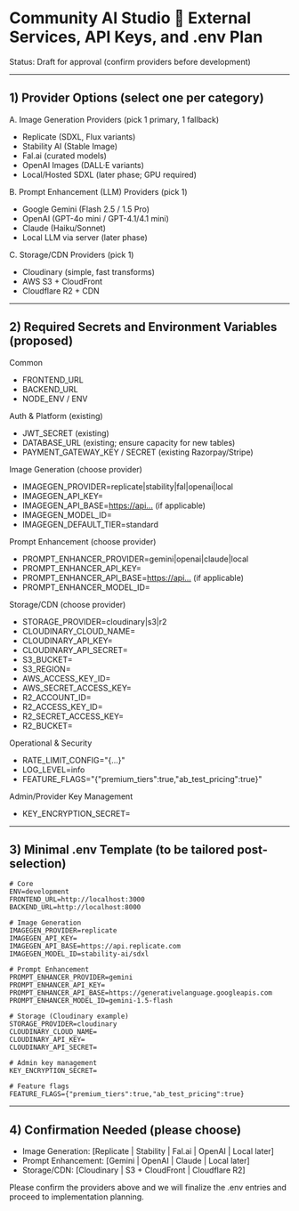 # Community AI Studio  External Services, API Keys, and .env Plan

Status: Draft for approval (confirm providers before development)

---

## 1) Provider Options (select one per category)
A. Image Generation Providers (pick 1 primary, 1 fallback)
- Replicate (SDXL, Flux variants)
- Stability AI (Stable Image)
- Fal.ai (curated models)
- OpenAI Images (DALL·E variants)
- Local/Hosted SDXL (later phase; GPU required)

B. Prompt Enhancement (LLM) Providers (pick 1)
- Google Gemini (Flash 2.5 / 1.5 Pro)
- OpenAI (GPT-4o mini / GPT-4.1/4.1 mini)
- Claude (Haiku/Sonnet)
- Local LLM via server (later phase)

C. Storage/CDN Providers (pick 1)
- Cloudinary (simple, fast transforms)
- AWS S3 + CloudFront
- Cloudflare R2 + CDN

---

## 2) Required Secrets and Environment Variables (proposed)

Common
- FRONTEND_URL
- BACKEND_URL
- NODE_ENV / ENV

Auth & Platform (existing)
- JWT_SECRET (existing)
- DATABASE_URL (existing; ensure capacity for new tables)
- PAYMENT_GATEWAY_KEY / SECRET (existing Razorpay/Stripe)

Image Generation (choose provider)
- IMAGEGEN_PROVIDER=replicate|stability|fal|openai|local
- IMAGEGEN_API_KEY=<key>
- IMAGEGEN_API_BASE=<https://api...> (if applicable)
- IMAGEGEN_MODEL_ID=<model-id-or-name>
- IMAGEGEN_DEFAULT_TIER=standard

Prompt Enhancement (choose provider)
- PROMPT_ENHANCER_PROVIDER=gemini|openai|claude|local
- PROMPT_ENHANCER_API_KEY=<key>
- PROMPT_ENHANCER_API_BASE=<https://api...> (if applicable)
- PROMPT_ENHANCER_MODEL_ID=<model>

Storage/CDN (choose provider)
- STORAGE_PROVIDER=cloudinary|s3|r2
- CLOUDINARY_CLOUD_NAME=
- CLOUDINARY_API_KEY=
- CLOUDINARY_API_SECRET=
- S3_BUCKET=
- S3_REGION=
- AWS_ACCESS_KEY_ID=
- AWS_SECRET_ACCESS_KEY=
- R2_ACCOUNT_ID=
- R2_ACCESS_KEY_ID=
- R2_SECRET_ACCESS_KEY=
- R2_BUCKET=

Operational & Security
- RATE_LIMIT_CONFIG="{...}"
- LOG_LEVEL=info
- FEATURE_FLAGS="{\"premium_tiers\":true,\"ab_test_pricing\":true}"

Admin/Provider Key Management
- KEY_ENCRYPTION_SECRET=<for encrypting stored provider keys>

---

## 3) Minimal .env Template (to be tailored post-selection)
```
# Core
ENV=development
FRONTEND_URL=http://localhost:3000
BACKEND_URL=http://localhost:8000

# Image Generation
IMAGEGEN_PROVIDER=replicate
IMAGEGEN_API_KEY=
IMAGEGEN_API_BASE=https://api.replicate.com
IMAGEGEN_MODEL_ID=stability-ai/sdxl

# Prompt Enhancement
PROMPT_ENHANCER_PROVIDER=gemini
PROMPT_ENHANCER_API_KEY=
PROMPT_ENHANCER_API_BASE=https://generativelanguage.googleapis.com
PROMPT_ENHANCER_MODEL_ID=gemini-1.5-flash

# Storage (Cloudinary example)
STORAGE_PROVIDER=cloudinary
CLOUDINARY_CLOUD_NAME=
CLOUDINARY_API_KEY=
CLOUDINARY_API_SECRET=

# Admin key management
KEY_ENCRYPTION_SECRET=

# Feature flags
FEATURE_FLAGS={"premium_tiers":true,"ab_test_pricing":true}
```

---

## 4) Confirmation Needed (please choose)
- Image Generation: [Replicate | Stability | Fal.ai | OpenAI | Local later]
- Prompt Enhancement: [Gemini | OpenAI | Claude | Local later]
- Storage/CDN: [Cloudinary | S3 + CloudFront | Cloudflare R2]

Please confirm the providers above and we will finalize the .env entries and proceed to implementation planning.

